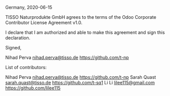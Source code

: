 Germany, 2020-06-15

TISSO Naturprodukte GmbH agrees to the terms of the Odoo Corporate Contributor License Agreement v1.0.

I declare that I am authorized and able to make this agreement and sign this declaration.

Signed,

Nihad Perva nihad.perva@tisso.de https://github.com/t-np

List of contributors:

Nihad Perva nihad.perva@tisso.de https://github.com/t-np Sarah Quast sarah.quast@tisso.de https://github.com/t-sq1 Li Li lilee115@gmail.com https://github.com/lilee115
